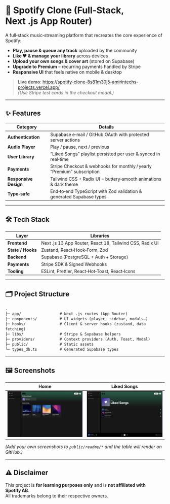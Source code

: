 # 🎵  Spotify Clone (Full‑Stack, Next .js App Router)

A full‑stack music‑streaming platform that recreates the core experience of Spotify:

* **Play, pause & queue any track** uploaded by the community  
* **Like ❤️ & manage your library** across devices  
* **Upload your own songs & cover art** (stored on Supabase)  
* **Upgrade to Premium** – recurring payments handled by Stripe  
* **Responsive UI** that feels native on mobile & desktop  

> **Live demo**: <https://spotify-clone-8s81m30j5-amirintechs-projects.vercel.app/>  
> *(Use Stripe test cards in the checkout modal.)*

---

## ✨ Features

| Category | Details |
|----------|---------|
| **Authentication** | Supabase e‑mail / GitHub OAuth with protected server actions |
| **Audio Player** | Play / pause, next / previous |
| **User Library** | “Liked Songs” playlist persisted per user & synced in real‑time |
| **Payments** | Stripe Checkout & webhooks for monthly / yearly “Premium” subscription |
| **Responsive Design** | Tailwind CSS + Radix UI = buttery‑smooth animations & dark theme |
| **Type‑safe** | End‑to‑end TypeScript with Zod validation & generated Supabase types |

---

## 🛠️ Tech Stack

| Layer | Libraries |
|-------|-----------|
| **Frontend** | Next .js 13 App Router, React 18, Tailwind CSS, Radix UI |
| **State / Hooks** | Zustand, React‑Hook‑Form, Zod |
| **Backend** | Supabase (PostgreSQL + Auth + Storage) |
| **Payments** | Stripe SDK & Signed Webhooks |
| **Tooling** | ESLint, Prettier, React‑Hot‑Toast, React‑Icons |

---

## 🗂️ Project Structure

```text
.
├─ app/                 # Next .js routes (App Router)
├─ components/          # UI widgets (player, sidebar, modals…)
├─ hooks/               # Client & server hooks (zustand, data fetching)
├─ libs/                # Stripe & Supabase helpers
├─ providers/           # Context providers (Auth, Toast, Modal)
├─ public/              # Static assets
└─ types_db.ts          # Generated Supabase types
```

---

## 🖼️ Screenshots

| Home | Liked Songs |
|------|--------|
| ![Home](./public/readme/home.png) | ![Liked Songs](./public/readme/liked.png) |

*(Add your own screenshots to `public/readme/*` and the table will render on GitHub.)*

---

## ⚠️ Disclaimer

This project is **for learning purposes only** and is **not affiliated with Spotify AB**.  
All trademarks belong to their respective owners.

